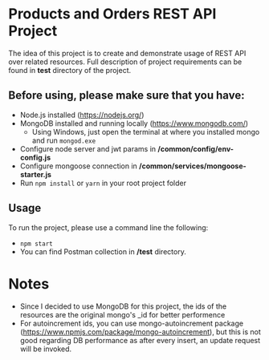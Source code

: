 # Products and Orders REST API Project

The idea of this project is to create and demonstrate usage of REST API over 
related resources. Full description of project requirements can be found in **test**
directory of the project.

## Before using, please make sure that you have:
 - Node.js installed (https://nodejs.org/)
 - MongoDB installed and running locally (https://www.mongodb.com/)
   - Using Windows, just open the terminal at where you installed mongo and run `mongod.exe`
- Configure node server and jwt params in **/common/config/env-config.js**
- Configure mongoose connection in **/common/services/mongoose-starter.js** 
 - Run `npm install` or `yarn` in your root project folder

## Usage

To run the project, please use a command line the following:
 - `npm start`
 - You can find Postman collection in **/test** directory.
 
 # Notes 
 - Since I decided to use MongoDB for this project, the ids of the resources are the original mongo's _id for better performence
 - For autoincrement ids, you can use mongo-autoincrement package (https://www.npmjs.com/package/mongo-autoincrement), but this is not good regarding DB performance as after every insert, an update request will be invoked. 